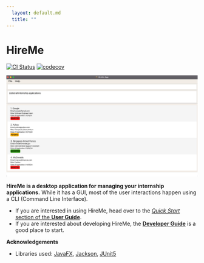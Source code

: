 ```yaml
---
  layout: default.md
  title: ""
---
```


# HireMe

[![CI Status](https://github.com/AY2425S1-CS2103T-W09-3/tp/workflows/Java%20CI/badge.svg)](https://github.com/AY2425S1-CS2103T-W09-3/tp/actions)
[![codecov](https://codecov.io/gh/AY2425S1-CS2103T-W09-3/tp/graph/badge.svg?token=JZ0L5L0Q7Y)](https://codecov.io/gh/AY2425S1-CS2103T-W09-3/tp)

![Ui](images/Ui.png)

**HireMe is a desktop application for managing your internship applications.** While it has a GUI, most of the user interactions happen using a CLI (Command Line Interface).

* If you are interested in using HireMe, head over to the [_Quick Start_ section of the **User Guide**](UserGuide.html#quick-start).
* If you are interested about developing HireMe, the [**Developer Guide**](DeveloperGuide.html) is a good place to start.


**Acknowledgements**

* Libraries used: [JavaFX](https://openjfx.io/), [Jackson](https://github.com/FasterXML/jackson), [JUnit5](https://github.com/junit-team/junit5)
